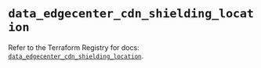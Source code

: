 # `data_edgecenter_cdn_shielding_location`

Refer to the Terraform Registry for docs: [`data_edgecenter_cdn_shielding_location`](https://registry.terraform.io/providers/edge-center/edgecenter/0.10.3/docs/data-sources/cdn_shielding_location).
